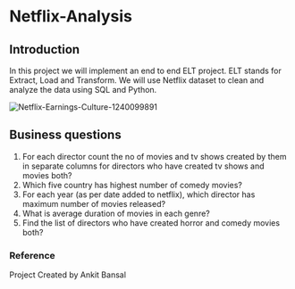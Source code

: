 # Netflix-Analysis
## Introduction
In this project we will implement an end to end ELT project. ELT stands for Extract, Load and Transform. We will use Netflix dataset to clean and analyze the data using SQL and Python.

![Netflix-Earnings-Culture-1240099891](https://github.com/kc89878/Netflix-Analysis/assets/79961717/050894fa-fcd0-40e4-8d65-a52fa02afc36)

## Business questions
1. For each director count the no of movies and tv shows created by them in separate columns for directors who have created tv shows and movies both?
2. Which five country has highest number of comedy movies?
3. For each year (as per date added to netflix), which director has maximum number of movies released?
4. What is average duration of movies in each genre?
5. Find the list of directors who have created horror and comedy movies both?

### Reference
Project Created by Ankit Bansal
